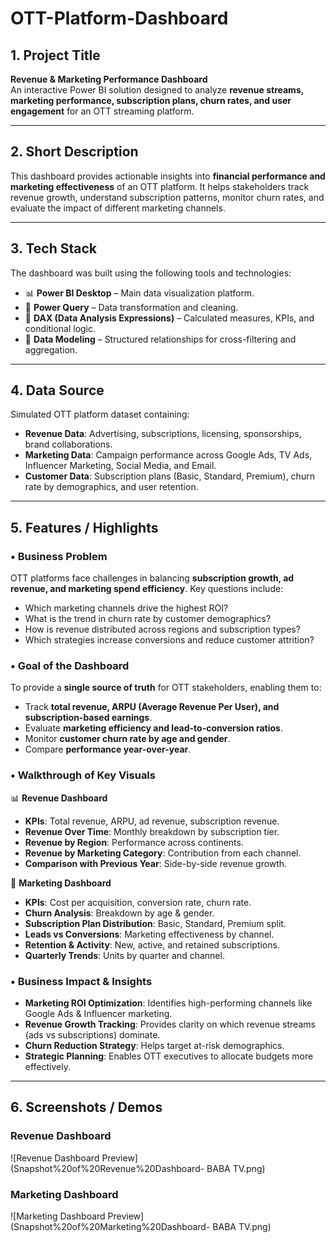 # OTT-Platform-Dashboard

## 1. Project Title
**Revenue & Marketing Performance Dashboard**  
An interactive Power BI solution designed to analyze **revenue streams, marketing performance, subscription plans, churn rates, and user engagement** for an OTT streaming platform.

---

## 2. Short Description
This dashboard provides actionable insights into **financial performance and marketing effectiveness** of an OTT platform. It helps stakeholders track revenue growth, understand subscription patterns, monitor churn rates, and evaluate the impact of different marketing channels.

---

## 3. Tech Stack
The dashboard was built using the following tools and technologies:  
- 📊 **Power BI Desktop** – Main data visualization platform.  
- 📂 **Power Query** – Data transformation and cleaning.  
- 🧠 **DAX (Data Analysis Expressions)** – Calculated measures, KPIs, and conditional logic.  
- 📝 **Data Modeling** – Structured relationships for cross-filtering and aggregation.

---

## 4. Data Source
Simulated OTT platform dataset containing:  
- **Revenue Data**: Advertising, subscriptions, licensing, sponsorships, brand collaborations.  
- **Marketing Data**: Campaign performance across Google Ads, TV Ads, Influencer Marketing, Social Media, and Email.  
- **Customer Data**: Subscription plans (Basic, Standard, Premium), churn rate by demographics, and user retention.  

---

## 5. Features / Highlights  

### • Business Problem  
OTT platforms face challenges in balancing **subscription growth, ad revenue, and marketing spend efficiency**. Key questions include:  
- Which marketing channels drive the highest ROI?  
- What is the trend in churn rate by customer demographics?  
- How is revenue distributed across regions and subscription types?  
- Which strategies increase conversions and reduce customer attrition?  

### • Goal of the Dashboard  
To provide a **single source of truth** for OTT stakeholders, enabling them to:  
- Track **total revenue, ARPU (Average Revenue Per User), and subscription-based earnings**.  
- Evaluate **marketing efficiency and lead-to-conversion ratios**.  
- Monitor **customer churn rate by age and gender**.  
- Compare **performance year-over-year**.  

### • Walkthrough of Key Visuals  
📊 **Revenue Dashboard**  
- **KPIs**: Total revenue, ARPU, ad revenue, subscription revenue.  
- **Revenue Over Time**: Monthly breakdown by subscription tier.  
- **Revenue by Region**: Performance across continents.  
- **Revenue by Marketing Category**: Contribution from each channel.  
- **Comparison with Previous Year**: Side-by-side revenue growth.  

📢 **Marketing Dashboard**  
- **KPIs**: Cost per acquisition, conversion rate, churn rate.  
- **Churn Analysis**: Breakdown by age & gender.  
- **Subscription Plan Distribution**: Basic, Standard, Premium split.  
- **Leads vs Conversions**: Marketing effectiveness by channel.  
- **Retention & Activity**: New, active, and retained subscriptions.  
- **Quarterly Trends**: Units by quarter and channel.  

### • Business Impact & Insights  
- **Marketing ROI Optimization**: Identifies high-performing channels like Google Ads & Influencer marketing.  
- **Revenue Growth Tracking**: Provides clarity on which revenue streams (ads vs subscriptions) dominate.  
- **Churn Reduction Strategy**: Helps target at-risk demographics.  
- **Strategic Planning**: Enables OTT executives to allocate budgets more effectively.  

---

## 6. Screenshots / Demos  
### Revenue Dashboard  
![Revenue Dashboard Preview](Snapshot%20of%20Revenue%20Dashboard- BABA TV.png)  

### Marketing Dashboard  
![Marketing Dashboard Preview](Snapshot%20of%20Marketing%20Dashboard- BABA TV.png)  

